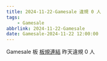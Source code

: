 ```yaml
---
title: 2024-11-22-Gamesale 違規 0 人
tags:
    - Gamesale
abbrlink: 2024-11-22-Gamesale
date: Gamesale-2024-11-22 12:00:00
---
```

Gamesale 板 [板規連結](https://www.ptt.cc/bbs/Gossiping/M.1637425085.A.07D.html)
昨天違規 0 人

